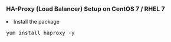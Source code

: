 <h3> HA-Proxy (Load Balancer) Setup on CentOS 7 / RHEL 7 </h3

<ol>
<li>Install the package</li>
<pre>yum install haproxy -y</pre>
 
</ol>
